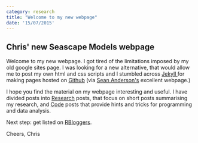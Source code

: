 ```yaml
---
category: research
title: "Welcome to my new webpage"
date: '15/07/2015'
---
```


<h2> Chris' new Seascape Models webpage </h2>

<p>
Welcome to my new webpage. I got tired of the limitations imposed by my old google sites page.
I was looking for a new alternative, that would allow me to post my own html and css scripts and
I stumbled across <a href="http://jekyllrb.com/" target="_blank"> Jekyll </a> for making
pages hosted on <a href="https://github.com/" target="_blank"> Github</a> (via <a href="http://seananderson.ca/"
target="_blank"> Sean Anderson's</a> excellent
webpage.) </p>
<p>
I hope you find the material on my webpage interesting and useful.
I have divided posts into <a href ="/Research/index.html">Research</a> posts, that focus
on short posts summarising my research, and
<a href ="/Rstats/index.html">Code</a> posts that provide hints and tricks for programming
and data analysis.
</p>
<p>
Next step: get listed on <a href="http://www.r-bloggers.com/">RBloggers</a>.
</p>
<p>
Cheers,
Chris</p>

</div>
</div>
